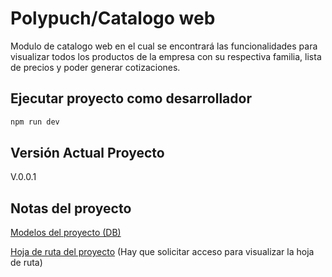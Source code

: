 # Polypuch/Catalogo web
Modulo de catalogo web en el cual se encontrará las funcionalidades para visualizar todos los productos de la empresa con su respectiva familia, lista de precios y poder generar cotizaciones.

## Ejecutar proyecto como desarrollador 
```javascript
npm run dev
```

## Versión Actual Proyecto

V.0.0.1


## Notas del proyecto
[Modelos del proyecto (DB)](https://www.evernote.com/shard/s553/sh/4b050c8f-071e-021b-e629-b3801a8e9c74/9c882e46a273ebb72129a138d4433677)


[Hoja de ruta del proyecto](https://ti-area.atlassian.net/l/c/WXJ0nGah) (Hay que solicitar acceso para visualizar la hoja de ruta)




